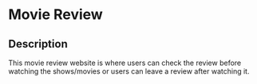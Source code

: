 # Movie Review

## Description
This movie review website is where users can check the review before watching the shows/movies or users can leave a review after watching it.
